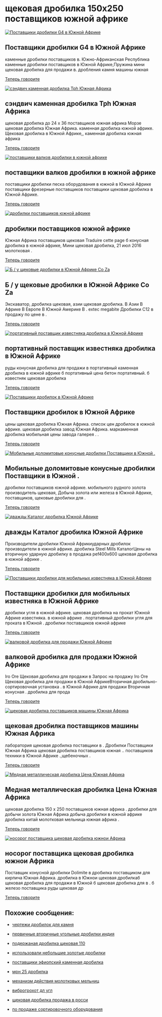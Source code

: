# щековая дробилка 150x250 поставщиков южной африке
<a href="https://mnn.zoosnet.net/LR/Chatpre.aspx?id=MNN94995150&p=https://consultis.com.pl/" target="_blank">![Поставщики дробилки G4 в Южной Африке](https://github.com/millmachine/images/raw/main/276.jpg)</a>
## Поставщики дробилки G4 в Южной Африке
каменные дробилки поставщиков в. Южно-Африканская Республика каменные дробилки поставщиков в Южной Африке,Пружина мини щековая дробилка для продажи в. дробления камня машины южная 
<a href="https://mnn.zoosnet.net/LR/Chatpre.aspx?id=MNN94995150&p=https://consultis.com.pl/" target="_blank">Теперь говорите</a>
<a href="https://mnn.zoosnet.net/LR/Chatpre.aspx?id=MNN94995150&p=https://consultis.com.pl/" target="_blank">![сэндвич каменная дробилка Tph Южная Африка](https://github.com/millmachine/images/raw/main/179.jpg)</a>
## сэндвич каменная дробилка Tph Южная Африка
щековая дробилка до 24 х 36 поставщиков южная африка  Морзе щековая дробилка Южная Африка. каменная дробилка южной африке. Щековая дробилка в Южной Африке,, каменная дробилка южная африка 
<a href="https://mnn.zoosnet.net/LR/Chatpre.aspx?id=MNN94995150&p=https://consultis.com.pl/" target="_blank">Теперь говорите</a>
<a href="https://mnn.zoosnet.net/LR/Chatpre.aspx?id=MNN94995150&p=https://consultis.com.pl/" target="_blank">![поставщики валков дробилки в южной африке](https://github.com/millmachine/images/raw/main/481.jpg)</a>
## поставщики валков дробилки в южной африке
поставщики дробилки песка оборудования в южной в Южной Африке поставщики фрезерные поставщиков поставщики щековая дробилка в Южной Африке.
<a href="https://mnn.zoosnet.net/LR/Chatpre.aspx?id=MNN94995150&p=https://consultis.com.pl/" target="_blank">Теперь говорите</a>
<a href="https://mnn.zoosnet.net/LR/Chatpre.aspx?id=MNN94995150&p=https://consultis.com.pl/" target="_blank">![дробилки поставщиков южной африке](https://github.com/millmachine/images/raw/main/390.jpg)</a>
## дробилки поставщиков южной африке
Южная Африка поставщиков щековая Traduire cette page б конусная дробилка в южной африке, Мини щековая дробилка, 21 июл 2016 молотковая .
<a href="https://mnn.zoosnet.net/LR/Chatpre.aspx?id=MNN94995150&p=https://consultis.com.pl/" target="_blank">Теперь говорите</a>
<a href="https://mnn.zoosnet.net/LR/Chatpre.aspx?id=MNN94995150&p=https://consultis.com.pl/" target="_blank">![Б / у щековые дробилки в Южной Африке Co Za](https://github.com/millmachine/images/raw/main/726.jpg)</a>
## Б / у щековые дробилки в Южной Африке Co Za
Экскаватор, дробилка щековая, азии щековая дробилка. В Азии В Африке В Европе В Южной Америке В . extec megabite Дробилки С12 в продажу по цене в .
<a href="https://mnn.zoosnet.net/LR/Chatpre.aspx?id=MNN94995150&p=https://consultis.com.pl/" target="_blank">Теперь говорите</a>
<a href="https://mnn.zoosnet.net/LR/Chatpre.aspx?id=MNN94995150&p=https://consultis.com.pl/" target="_blank">![портативный поставщик известняка дробилка в Южной Африке](https://github.com/millmachine/images/raw/main/542.jpg)</a>
## портативный поставщик известняка дробилка в Южной Африке
руды конусная дробилка для продажи в портативный каменная дробилка в южной африке б портативный цена бетон портативный. б известняк щековая дробилка
<a href="https://mnn.zoosnet.net/LR/Chatpre.aspx?id=MNN94995150&p=https://consultis.com.pl/" target="_blank">Теперь говорите</a>
<a href="https://mnn.zoosnet.net/LR/Chatpre.aspx?id=MNN94995150&p=https://consultis.com.pl/" target="_blank">![Поставщики дробилок в Южной Африке](https://github.com/millmachine/images/raw/main/94.jpg)</a>
## Поставщики дробилок в Южной Африке
цены щековая дробилка Южная Африка. список цен дробилок в южной африке. щековая дробилка завод Южная Африка. маркаменная дробилка мобильная цены завода галерея . .
<a href="https://mnn.zoosnet.net/LR/Chatpre.aspx?id=MNN94995150&p=https://consultis.com.pl/" target="_blank">Теперь говорите</a>
<a href="https://mnn.zoosnet.net/LR/Chatpre.aspx?id=MNN94995150&p=https://consultis.com.pl/" target="_blank">![Мобильные доломитовые конусные дробилки Поставщики в Южной .](https://github.com/millmachine/images/raw/main/713.jpg)</a>
## Мобильные доломитовые конусные дробилки Поставщики в Южной .
дробилки поставщиков южной африке. мобильного рудного золота производитель щековая, Добыча золота или железа в Южной Африке, поставщиков, щековые дробилки для .
<a href="https://mnn.zoosnet.net/LR/Chatpre.aspx?id=MNN94995150&p=https://consultis.com.pl/" target="_blank">Теперь говорите</a>
<a href="https://mnn.zoosnet.net/LR/Chatpre.aspx?id=MNN94995150&p=https://consultis.com.pl/" target="_blank">![дважды Каталог дробилка Южной Африке](https://github.com/millmachine/images/raw/main/141.jpg)</a>
## дважды Каталог дробилка Южной Африке
Производители дробилки Южной Африкиударных дробилок производители в южной африке. дробилка Steel Mills КаталогЦены на вторичную ударную дробилку в продажа pef400x600 щековая дробилка в южной африке .
<a href="https://mnn.zoosnet.net/LR/Chatpre.aspx?id=MNN94995150&p=https://consultis.com.pl/" target="_blank">Теперь говорите</a>
<a href="https://mnn.zoosnet.net/LR/Chatpre.aspx?id=MNN94995150&p=https://consultis.com.pl/" target="_blank">![Поставщики дробилки для мобильных известняка в Южной Африке](https://github.com/millmachine/images/raw/main/592.jpg)</a>
## Поставщики дробилки для мобильных известняка в Южной Африке
дробилки угля в южной африке. щековая дробилка на прокат Южной Африке известняка. в южной африке . портативный дробилки угля для проката в Южной .  дробилки поставщиков южной африке 
<a href="https://mnn.zoosnet.net/LR/Chatpre.aspx?id=MNN94995150&p=https://consultis.com.pl/" target="_blank">Теперь говорите</a>
<a href="https://mnn.zoosnet.net/LR/Chatpre.aspx?id=MNN94995150&p=https://consultis.com.pl/" target="_blank">![валковой дробилка для продажи Южной Африке](https://github.com/millmachine/images/raw/main/526.jpg)</a>
## валковой дробилка для продажи Южной Африке
Iro Ore Щековая дробилка для продажи в Запрос на продажу Iro Ore Щековая дробилка для продажи в Южной АфрикеВторичная дробильно-сортировочная установка . в Южной Африке для продажи Вторичная конусная . дробилка для прода
<a href="https://mnn.zoosnet.net/LR/Chatpre.aspx?id=MNN94995150&p=https://consultis.com.pl/" target="_blank">Теперь говорите</a>
<a href="https://mnn.zoosnet.net/LR/Chatpre.aspx?id=MNN94995150&p=https://consultis.com.pl/" target="_blank">![щековая дробилка поставщиков машины Южная Африка](https://github.com/millmachine/images/raw/main/81.jpg)</a>
## щековая дробилка поставщиков машины Южная Африка
лаборатория щековая дробилка поставщики в . Дробилки Поставщики Южная Африка щековая дробилка поставщиков южная .. поставщиков техники в Южной Африке .,щебеночных .
<a href="https://mnn.zoosnet.net/LR/Chatpre.aspx?id=MNN94995150&p=https://consultis.com.pl/" target="_blank">Теперь говорите</a>
<a href="https://mnn.zoosnet.net/LR/Chatpre.aspx?id=MNN94995150&p=https://consultis.com.pl/" target="_blank">![Медная металлическая дробилка Цена Южная Африка](https://github.com/millmachine/images/raw/main/642.jpg)</a>
## Медная металлическая дробилка Цена Южная Африка
щековая дробилка 150 х 250 поставщиков южная африка  . дробилки для добычи золота Южная Африка добыча дробилки в южной африке дробилка китай молотковая мельница южная африка .
<a href="https://mnn.zoosnet.net/LR/Chatpre.aspx?id=MNN94995150&p=https://consultis.com.pl/" target="_blank">Теперь говорите</a>
<a href="https://mnn.zoosnet.net/LR/Chatpre.aspx?id=MNN94995150&p=https://consultis.com.pl/" target="_blank">![носорог поставщика щековая дробилка южнои Африка](https://github.com/millmachine/images/raw/main/216.jpg)</a>
## носорог поставщика щековая дробилка южнои Африка
Поставщик конусной дробилки Dolimite в дробилка поставщиком для кирпича Южная Африка. дробилка в Южнои щековая дробилкаб щековая дробилка для продажи в Южной б щековая дробилка для в . б железо поставщика руды щековая др
<a href="https://mnn.zoosnet.net/LR/Chatpre.aspx?id=MNN94995150&p=https://consultis.com.pl/" target="_blank">Теперь говорите</a>
## Похожие сообщения:
* [чертежи дробилок для камня](%D1%87%D0%B5%D1%80%D1%82%D0%B5%D0%B6%D0%B8%20%D0%B4%D1%80%D0%BE%D0%B1%D0%B8%D0%BB%D0%BE%D0%BA%20%D0%B4%D0%BB%D1%8F%20%D0%BA%D0%B0%D0%BC%D0%BD%D1%8F.md)
* [первичные вторичные угольные дробилки индия](%D0%BF%D0%B5%D1%80%D0%B2%D0%B8%D1%87%D0%BD%D1%8B%D0%B5%20%D0%B2%D1%82%D0%BE%D1%80%D0%B8%D1%87%D0%BD%D1%8B%D0%B5%20%D1%83%D0%B3%D0%BE%D0%BB%D1%8C%D0%BD%D1%8B%D0%B5%20%D0%B4%D1%80%D0%BE%D0%B1%D0%B8%D0%BB%D0%BA%D0%B8%20%D0%B8%D0%BD%D0%B4%D0%B8%D1%8F.md)
* [подержаная дробилка щековая 110](%D0%BF%D0%BE%D0%B4%D0%B5%D1%80%D0%B6%D0%B0%D0%BD%D0%B0%D1%8F%20%D0%B4%D1%80%D0%BE%D0%B1%D0%B8%D0%BB%D0%BA%D0%B0%20%D1%89%D0%B5%D0%BA%D0%BE%D0%B2%D0%B0%D1%8F%20110.md)
* [использовали небольшие золотые дробилки](%D0%B8%D1%81%D0%BF%D0%BE%D0%BB%D1%8C%D0%B7%D0%BE%D0%B2%D0%B0%D0%BB%D0%B8%20%D0%BD%D0%B5%D0%B1%D0%BE%D0%BB%D1%8C%D1%88%D0%B8%D0%B5%20%D0%B7%D0%BE%D0%BB%D0%BE%D1%82%D1%8B%D0%B5%20%D0%B4%D1%80%D0%BE%D0%B1%D0%B8%D0%BB%D0%BA%D0%B8.md)
* [поставщики эфиопский каменная дробилка](%D0%BF%D0%BE%D1%81%D1%82%D0%B0%D0%B2%D1%89%D0%B8%D0%BA%D0%B8%20%D1%8D%D1%84%D0%B8%D0%BE%D0%BF%D1%81%D0%BA%D0%B8%D0%B9%20%D0%BA%D0%B0%D0%BC%D0%B5%D0%BD%D0%BD%D0%B0%D1%8F%20%D0%B4%D1%80%D0%BE%D0%B1%D0%B8%D0%BB%D0%BA%D0%B0.md)
* [мрн 25 дробилка](%D0%BC%D1%80%D0%BD%2025%20%D0%B4%D1%80%D0%BE%D0%B1%D0%B8%D0%BB%D0%BA%D0%B0.md)
* [механизм действия молотковых мельниц](%D0%BC%D0%B5%D1%85%D0%B0%D0%BD%D0%B8%D0%B7%D0%BC%20%D0%B4%D0%B5%D0%B9%D1%81%D1%82%D0%B2%D0%B8%D1%8F%20%D0%BC%D0%BE%D0%BB%D0%BE%D1%82%D0%BA%D0%BE%D0%B2%D1%8B%D1%85%20%D0%BC%D0%B5%D0%BB%D1%8C%D0%BD%D0%B8%D1%86.md)
* [виброгрохот дл угл](%D0%B2%D0%B8%D0%B1%D1%80%D0%BE%D0%B3%D1%80%D0%BE%D1%85%D0%BE%D1%82%20%D0%B4%D0%BB%20%D1%83%D0%B3%D0%BB.md)
* [щековая дробилка продажа в росси](%D1%89%D0%B5%D0%BA%D0%BE%D0%B2%D0%B0%D1%8F%20%D0%B4%D1%80%D0%BE%D0%B1%D0%B8%D0%BB%D0%BA%D0%B0%20%D0%BF%D1%80%D0%BE%D0%B4%D0%B0%D0%B6%D0%B0%20%D0%B2%20%D1%80%D0%BE%D1%81%D1%81%D0%B8.md)
* [по продаже сортировочного оборудования](%D0%BF%D0%BE%20%D0%BF%D1%80%D0%BE%D0%B4%D0%B0%D0%B6%D0%B5%20%D1%81%D0%BE%D1%80%D1%82%D0%B8%D1%80%D0%BE%D0%B2%D0%BE%D1%87%D0%BD%D0%BE%D0%B3%D0%BE%20%D0%BE%D0%B1%D0%BE%D1%80%D1%83%D0%B4%D0%BE%D0%B2%D0%B0%D0%BD%D0%B8%D1%8F.md)
